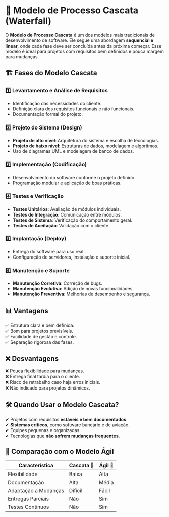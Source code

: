 # 📌 Modelo de Processo Cascata (Waterfall)

O **Modelo de Processo Cascata** é um dos modelos mais tradicionais de desenvolvimento de software. Ele segue uma abordagem **sequencial e linear**, onde cada fase deve ser concluída antes da próxima começar. Esse modelo é ideal para projetos com requisitos bem definidos e pouca margem para mudanças.

## 🏗 Fases do Modelo Cascata

### 1️⃣ Levantamento e Análise de Requisitos
- Identificação das necessidades do cliente.
- Definição clara dos requisitos funcionais e não funcionais.
- Documentação formal do projeto.

### 2️⃣ Projeto do Sistema (Design)
- **Projeto de alto nível**: Arquitetura do sistema e escolha de tecnologias.
- **Projeto de baixo nível**: Estruturas de dados, modelagem e algoritmos.
- Uso de diagramas UML e modelagem de banco de dados.

### 3️⃣ Implementação (Codificação)
- Desenvolvimento do software conforme o projeto definido.
- Programação modular e aplicação de boas práticas.

### 4️⃣ Testes e Verificação
- **Testes Unitários**: Avaliação de módulos individuais.
- **Testes de Integração**: Comunicação entre módulos.
- **Testes de Sistema**: Verificação do comportamento geral.
- **Testes de Aceitação**: Validação com o cliente.

### 5️⃣ Implantação (Deploy)
- Entrega do software para uso real.
- Configuração de servidores, instalação e suporte inicial.

### 6️⃣ Manutenção e Suporte
- **Manutenção Corretiva**: Correção de bugs.
- **Manutenção Evolutiva**: Adição de novas funcionalidades.
- **Manutenção Preventiva**: Melhorias de desempenho e segurança.

## 📊 Vantagens
✅ Estrutura clara e bem definida.  
✅ Bom para projetos previsíveis.  
✅ Facilidade de gestão e controle.  
✅ Separação rigorosa das fases.  

## ❌ Desvantagens
❌ Pouca flexibilidade para mudanças.  
❌ Entrega final tardia para o cliente.  
❌ Risco de retrabalho caso haja erros iniciais.  
❌ Não indicado para projetos dinâmicos.  

## 🛠 Quando Usar o Modelo Cascata?
✔ Projetos com requisitos **estáveis e bem documentados**.  
✔ **Sistemas críticos**, como software bancário e de aviação.  
✔ Equipes pequenas e organizadas.  
✔ Tecnologias que **não sofrem mudanças frequentes**.  

## 🔄 Comparação com o Modelo Ágil
| Característica       | Cascata 🚰  | Ágil 🔄 |
|----------------------|------------|--------|
| Flexibilidade       | Baixa       | Alta   |
| Documentação       | Alta        | Média  |
| Adaptação a Mudanças | Difícil     | Fácil  |
| Entregas Parciais  | Não         | Sim    |
| Testes Contínuos   | Não         | Sim    |


